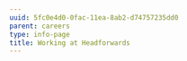 ```yaml
---
uuid: 5fc0e4d0-0fac-11ea-8ab2-d74757235dd0
parent: careers
type: info-page
title: Working at Headforwards
---
```


